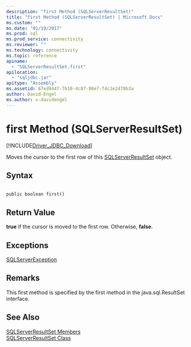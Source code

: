 ```yaml
---
description: "first Method (SQLServerResultSet)"
title: "first Method (SQLServerResultSet) | Microsoft Docs"
ms.custom: ""
ms.date: "01/19/2017"
ms.prod: sql
ms.prod_service: connectivity
ms.reviewer: ""
ms.technology: connectivity
ms.topic: reference
apiname: 
  - "SQLServerResultSet.first"
apilocation: 
  - "sqljdbc.jar"
apitype: "Assembly"
ms.assetid: 67ed9447-7b10-4c87-98e7-f4c2e2470b3a
author: David-Engel
ms.author: v-davidengel
---
```

# first Method (SQLServerResultSet)
[!INCLUDE[Driver_JDBC_Download](../../../includes/driver_jdbc_download.md)]

  Moves the cursor to the first row of this [SQLServerResultSet](../../../connect/jdbc/reference/sqlserverresultset-class.md) object.  
  
## Syntax  
  
```  
  
public boolean first()  
```  
  
## Return Value  
 **true** if the cursor is moved to the first row. Otherwise, **false**.  
  
## Exceptions  
 [SQLServerException](../../../connect/jdbc/reference/sqlserverexception-class.md)  
  
## Remarks  
 This first method is specified by the first method in the java.sql.ResultSet interface.  
  
## See Also  
 [SQLServerResultSet Members](../../../connect/jdbc/reference/sqlserverresultset-members.md)   
 [SQLServerResultSet Class](../../../connect/jdbc/reference/sqlserverresultset-class.md)  
  
  
